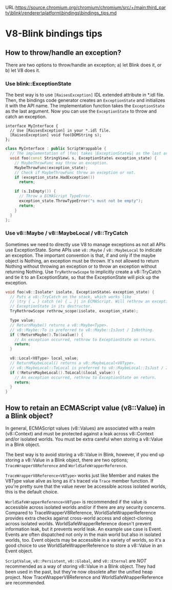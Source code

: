URL:https://source.chromium.org/chromium/chromium/src/+/main:third_party\blink\renderer\platform\bindings\bindings_tips.md
# V8-Blink bindings tips

## How to throw/handle an exception?

There are two options to throw/handle an exception; a) let Blink does it, or b)
let V8 does it.

### Use blink::ExceptionState

The best way is to use `[RaisesException]` IDL extended attribute in *.idl file.
Then, the bindings code generator creates an `ExceptionState` and initializes it
with the API name.  The implementation function takes the `ExceptionState` as
the last argument.  Now you can use the `ExceptionState` to throw and catch an
exception.

```webidl
interface MyInterface {
  // Use [RaisesException] in your *.idl file.
  [RaisesException] void foo(DOMString s);
};
```

```c++
class MyInterface : public ScriptWrappable {
  // The implementation of |foo| takes |ExceptionState&| as the last argument.
  void foo(const StringView& s, ExceptionState& exception_state) {
    // MaybeThrowFunc may throw an exception.
    MaybeThrowFunc(exception_state);
    // Check if MaybeThrowFunc threw an exception or not.
    if (exception_state.HadException())
      return;

    if (s.IsEmpty()) {
      // Throw a ECMAScript TypeError.
      exception_state.ThrowTypeError("s must not be empty");
      return;
    }
  }
};
```

### Use v8::Maybe / v8::MaybeLocal / v8::TryCatch

Sometimes we need to directly use V8 to manage exceptions as not all APIs use
ExceptionState.  Some APIs use `v8::Maybe` / `v8::MaybeLocal` to indicate an
exception.  The important convention is that, if and only if the maybe object is
Nothing, an exception must be thrown.  It's not allowed to return Nothing
without throwing an exception or to throw an exception without returning
Nothing.  Use `TryRethrowScope` to implicitly create a v8::TryCatch and tie it
to an ExceptionState, so that the ExceptionState will pick up the exception.

```c++
void foo(v8::Isolate* isolate, ExceptionState& exception_state) {
  // Puts a v8::TryCatch on the stack, which works like
  // |try { … } catch (e) { … }| in ECMAScript. Will rethrow an exception to
  // ExceptionState in its destructor.
  TryRethrowScope rethrow_scope(isolate, exception_state);

  Type value;
  // ReturnMaybe() returns a v8::Maybe<Type>.
  // v8::Maybe::To is preferred to v8::Maybe::IsJust / IsNothing.
  if (!ReturnMaybe().To(&value)) {
    // An exception occurred, rethrow to ExceptionState on return.
    return;
  }

  v8::Local<V8Type> local_value;
  // ReturnMaybeLocal() returns a v8::MaybeLocal<V8Type>.
  // v8::MaybeLocal::ToLocal is preferred to v8::MaybeLocal::IsJust / IsNothing.
  if (!ReturnMaybeLocal().ToLocal(&local_value)) {
    // An exception occurred, rethrow to ExceptionState on return.
    return;
  }
}
```

## How to retain an ECMAScript value (v8::Value) in a Blink object?

In general, ECMAScript values (v8::Values) are associated with a realm
(v8::Context) and must be protected against a leak across v8::Context and/or
isolated worlds.  You must be extra careful when storing a v8::Value in a Blink
object.

The best way is to avoid storing a v8::Value in Blink, however, if you end up
storing a v8::Value in a Blink object, there are two options;
`TraceWrapperV8Reference` and `WorldSafeWrapperReference`.

`TraceWrapperV8Reference<V8Type>` works just like Member<BlinkType> and makes the
V8Type value alive as long as it's traced via `Trace` member function.  If
you're pretty sure that the value never be accessible across isolated worlds,
this is the default choice.

`WorldSafeWrapperReference<V8Type>` is recommended if the value is accessible
across isolated worlds and/or if there are any security concerns.  Compared to
TraceWrapperV8Reference, WorldSafeWrapperReference provides extra checks against
cross-world access and object-cloning across isolated worlds.
WorldSafeWrapperReference doesn't prevent information leak, but it prevents world
leak.  An example use case is Event.  Events are often dispatched not only in
the main world but also in isolated worlds, too.  Event objects may be
accessible in a variety of worlds, so it's a good choice to use
WorldSafeWrapperReference to store a v8::Value in an Event object.

`ScriptValue`, `v8::Persistent`, `v8::Global`, and `v8::Eternal` are _NOT_
recommended as a way of storing v8::Value in a Blink object.  They had been used
in the past, but they're now obsolete after the unified heap project.  Now
TraceWrapperV8Reference and WorldSafeWrapperReference are recommended.
